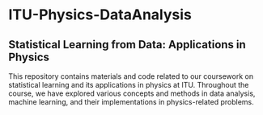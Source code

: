 # ITU-Physics-DataAnalysis

## Statistical Learning from Data: Applications in Physics

This repository contains materials and code related to our coursework on statistical learning and its applications in physics at ITU. Throughout the course, we have explored various concepts and methods in data analysis, machine learning, and their implementations in physics-related problems.
